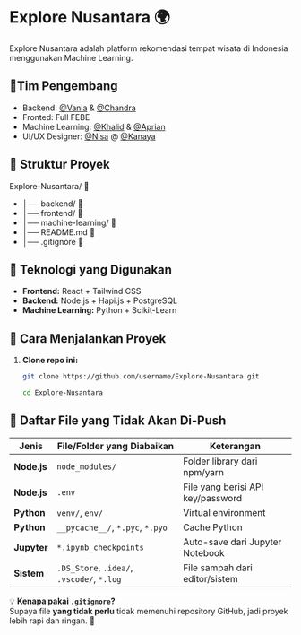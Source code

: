 # Explore Nusantara 🌍

Explore Nusantara adalah platform rekomendasi tempat wisata di Indonesia menggunakan Machine Learning.

## 👥Tim Pengembang
- Backend: [@Vania](https://github.com/vamatsa-vmt) & [@Chandra](https://github.com/XchandraX)
- Fronted: Full FEBE
- Machine Learning: [@Khalid](https://github.com/Kalidun) & [@Aprian](https://github.com/066pine)
- UI/UX Designer: [@Nisa](https://github.com/066pine) @ [@Kanaya](https://github.com/nayaaasss)

## 📁 Struktur Proyek

Explore-Nusantara/  📂 
- │── backend/        📂  
- │── frontend/       📂
- │── machine-learning/ 📂
- │── README.md       📄 
- │── .gitignore 📄 

## 🚀 Teknologi yang Digunakan
- **Frontend:** React + Tailwind CSS
- **Backend:** Node.js + Hapi.js + PostgreSQL
- **Machine Learning:** Python + Scikit-Learn

## 📜 Cara Menjalankan Proyek
1. **Clone repo ini:**
   ```sh
   git clone https://github.com/username/Explore-Nusantara.git
   ```
   ```sh
   cd Explore-Nusantara

## 🛑 Daftar File yang Tidak Akan Di-Push

| Jenis         | File/Folder yang Diabaikan          | Keterangan                          |
|--------------|----------------------------------|--------------------------------------|
| **Node.js**  | `node_modules/`                 | Folder library dari npm/yarn        |
| **Node.js**  | `.env`                           | File yang berisi API key/password   |
| **Python**   | `venv/`, `env/`                 | Virtual environment                 |
| **Python**   | `__pycache__/`, `*.pyc`, `*.pyo` | Cache Python                        |
| **Jupyter**  | `*.ipynb_checkpoints`           | Auto-save dari Jupyter Notebook     |
| **Sistem**   | `.DS_Store`, `.idea/`, `.vscode/`, `*.log` | File sampah dari editor/sistem     |

💡 **Kenapa pakai `.gitignore`?**  
Supaya file **yang tidak perlu** tidak memenuhi repository GitHub, jadi proyek lebih rapi dan ringan. 🚀
